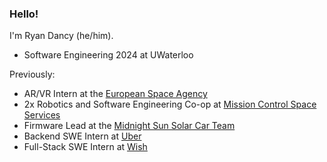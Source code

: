 ### Hello!

I'm Ryan Dancy (he/him).

- Software Engineering 2024 at UWaterloo

Previously:
- AR/VR Intern at the [European Space Agency](https://www.esa.int)
- 2x Robotics and Software Engineering Co-op at [Mission Control Space Services](https://missioncontrolspaceservices.com)
- Firmware Lead at the [Midnight Sun Solar Car Team](https://github.com/uw-midsun)
- Backend SWE Intern at [Uber](https://github.com/uber)
- Full-Stack SWE Intern at [Wish](https://github.com/wish)
